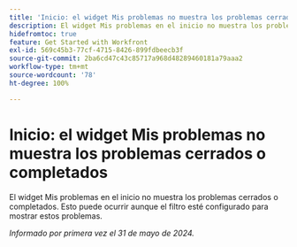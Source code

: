 ```yaml
---
title: 'Inicio: el widget Mis problemas no muestra los problemas cerrados o completados'
description: El widget Mis problemas en el inicio no muestra los problemas cerrados o completados. Esto puede ocurrir aunque el filtro esté configurado para mostrar estos problemas.
hidefromtoc: true
feature: Get Started with Workfront
exl-id: 569c45b3-77cf-4715-8426-899fdbeecb3f
source-git-commit: 2ba6cd47c43c85717a968d48289460181a79aaa2
workflow-type: tm+mt
source-wordcount: '78'
ht-degree: 100%

---
```


# Inicio: el widget Mis problemas no muestra los problemas cerrados o completados

El widget Mis problemas en el inicio no muestra los problemas cerrados o completados. Esto puede ocurrir aunque el filtro esté configurado para mostrar estos problemas.

_Informado por primera vez el 31 de mayo de 2024._
